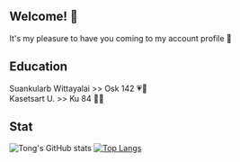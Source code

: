 ## Welcome! 🤗

It's my pleasure to have you coming to my account profile 🥰

## Education

Suankularb Wittayalai >> Osk 142 💗💙           
Kasetsart U. >> Ku 84 💚🤍

## Stat

![Tong's GitHub stats](https://github-readme-stats.vercel.app/api?username=Kukukaya&show_icons=true&theme=dracula)
[![Top Langs](https://github-readme-stats.vercel.app/api/top-langs/?username=Kukukaya&layout=donut-vertical&theme=dracula)](https://github.com/kukukaya/github-readme-stats)

